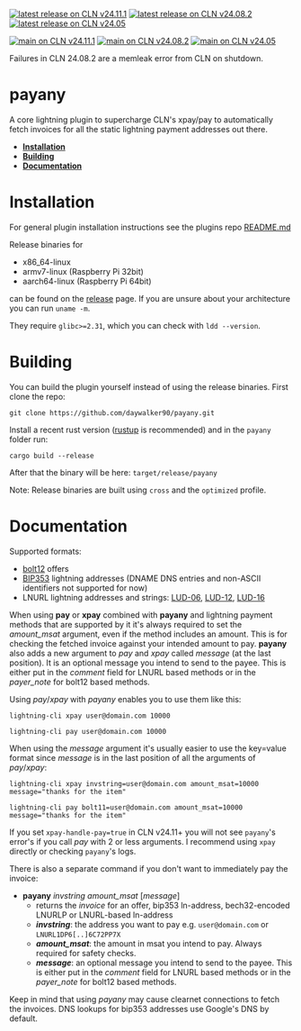 [![latest release on CLN v24.11.1](https://github.com/daywalker90/payany/actions/workflows/latest_v24.11.yml/badge.svg?branch=main)](https://github.com/daywalker90/payany/actions/workflows/latest_v24.11.yml) [![latest release on CLN v24.08.2](https://github.com/daywalker90/payany/actions/workflows/latest_v24.08.yml/badge.svg?branch=main)](https://github.com/daywalker90/payany/actions/workflows/latest_v24.08.yml) [![latest release on CLN v24.05](https://github.com/daywalker90/payany/actions/workflows/latest_v24.05.yml/badge.svg?branch=main)](https://github.com/daywalker90/payany/actions/workflows/latest_v24.05.yml)

[![main on CLN v24.11.1](https://github.com/daywalker90/payany/actions/workflows/main_v24.11.yml/badge.svg?branch=main)](https://github.com/daywalker90/payany/actions/workflows/main_v24.11.yml) [![main on CLN v24.08.2](https://github.com/daywalker90/payany/actions/workflows/main_v24.08.yml/badge.svg?branch=main)](https://github.com/daywalker90/payany/actions/workflows/main_v24.08.yml) [![main on CLN v24.05](https://github.com/daywalker90/payany/actions/workflows/main_v24.05.yml/badge.svg?branch=main)](https://github.com/daywalker90/payany/actions/workflows/main_v24.05.yml)

Failures in CLN 24.08.2 are a memleak error from CLN on shutdown.

# payany
A core lightning plugin to supercharge CLN's xpay/pay to automatically fetch invoices for all the static lightning payment addresses out there.

- **[Installation](#installation)**
- **[Building](#building)**
- **[Documentation](#documentation)**

# Installation
For general plugin installation instructions see the plugins repo [README.md](https://github.com/lightningd/plugins/blob/master/README.md#Installation)

Release binaries for
* x86_64-linux
* armv7-linux (Raspberry Pi 32bit)
* aarch64-linux (Raspberry Pi 64bit)

can be found on the [release](https://github.com/daywalker90/payany/releases) page. If you are unsure about your architecture you can run ``uname -m``.

They require ``glibc>=2.31``, which you can check with ``ldd --version``.

# Building
You can build the plugin yourself instead of using the release binaries.
First clone the repo:

```
git clone https://github.com/daywalker90/payany.git
```

Install a recent rust version ([rustup](https://rustup.rs/) is recommended) and in the ``payany`` folder run:

```
cargo build --release
```

After that the binary will be here: ``target/release/payany``

Note: Release binaries are built using ``cross`` and the ``optimized`` profile.


# Documentation

Supported formats:

- [bolt12](https://github.com/lightning/bolts/blob/master/12-offer-encoding.md) offers
- [BIP353](https://github.com/bitcoin/bips/blob/master/bip-0353.mediawiki) lightning addresses (DNAME DNS entries and non-ASCII identifiers not supported for now)
- LNURL lightning addresses and strings: [LUD-06](https://github.com/lnurl/luds/blob/luds/06.md), [LUD-12](https://github.com/lnurl/luds/blob/luds/12.md), [LUD-16](https://github.com/lnurl/luds/blob/luds/16.md)

When using **pay** or **xpay** combined with **payany** and lightning payment methods that are supported by it it's always required to set the *amount_msat* argument, even if the method includes an amount. This is for checking the fetched invoice against your intended amount to pay. **payany** also adds a new argument to *pay* and *xpay* called *message* (at the last position). It is an optional message you intend to send to the payee. This is either put in the *comment* field for LNURL based methods or in the *payer_note* for bolt12 based methods.

Using *pay*/*xpay* with *payany* enables you to use them like this:

`lightning-cli xpay user@domain.com 10000`

`lightning-cli pay user@domain.com 10000`

When using the *message* argument it's usually easier to use the key=value format since *message* is in the last position of all the arguments of *pay*/*xpay*:

`lightning-cli xpay invstring=user@domain.com amount_msat=10000 message="thanks for the item"`

`lightning-cli pay bolt11=user@domain.com amount_msat=10000 message="thanks for the item"`

If you set `xpay-handle-pay=true` in CLN v24.11+ you will not see `payany`'s error's if you call *pay* with 2 or less arguments. I recommend using `xpay` directly or checking `payany`'s logs.

There is also a separate command if you don't want to immediately pay the invoice:
* **payany** *invstring* *amount_msat* [*message*]
    * returns the *invoice* for an offer, bip353 ln-address, bech32-encoded LNURLP or LNURL-based ln-address
    * ***invstring***: the address you want to pay e.g. `user@domain.com` or `LNURL1DP6[..]6C72PP7X`
    * ***amount_msat***: the amount in msat you intend to pay. Always required for safety checks.
    * ***message***: an optional message you intend to send to the payee. This is either put in the *comment* field for LNURL based methods or in the *payer_note* for bolt12 based methods.

Keep in mind that using *payany* may cause clearnet connections to fetch the invoices. DNS lookups for bip353 addresses use Google's DNS by default.